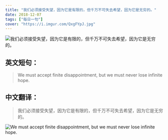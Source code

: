 ```yaml
---
title: "我们必须接受失望，因为它是有限的，但千万不可失去希望，因为它是无穷的。"
date: 2018-12-07
tags: ["每日一句"]
cover: "https://i.imgur.com/QxgFYpJ.jpg"
---
```


![我们必须接受失望，因为它是有限的，但千万不可失去希望，因为它是无穷的。](https://i.imgur.com/o2jLFwP.jpg)

## 英文短句：
> We must accept finite disappointment, but we must never lose infinite hope.

<!--more-->

## 中文翻译：
> 我们必须接受失望，因为它是有限的，但千万不可失去希望，因为它是无穷的。

![We must accept finite disappointment, but we must never lose infinite hope.](https://i.imgur.com/hOWQa0L.jpg)

